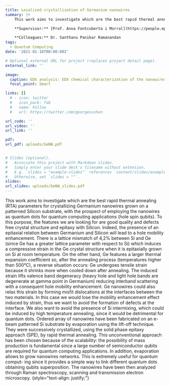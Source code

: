 ```yaml
---
title: Localized crystallization of Germanium nanowires
summary: |+ 
    This work aims to investigate which are the best rapid thermal annealing (RTA) parameters for crystallizing Germanium nanowires grown on a patterned Silicon substrate, with the prospect of employing the nanowires as quantum dots for quantum computing applications (hole spin qubits).

    **Supervisor:** [Prof. Anna Fontcuberta i Morral](https://people.epfl.ch/anna.fontcuberta-morral).

    **Colleagues:** Dr. Santhanu Panikar Ramanandan
tags:
  - Quantum Computing
date: '2021-01-18T00:00:00Z'

# Optional external URL for project (replaces project detail page).
external_link: ''

image:
  caption: EDX analysis: EDX chemical characterization of the nanowires-substrate interface.
  focal_point: Smart

links: []
  # - icon: twitter
  #   icon_pack: fab
  #   name: Follow
  #   url: https://twitter.com/georgecushen

url_code: ''
url_video: ''
url_link: ''

pdf: 
url_pdf: uploads/GeNW.pdf


# Slides (optional).
#   Associate this project with Markdown slides.
#   Simply enter your slide deck's filename without extension.
#   E.g. `slides = "example-slides"` references `content/slides/example-slides.md`.
#   Otherwise, set `slides = ""`.
slides:
url_slides: uploads/GeNW_slides.pdf
---
```


This work aims to investigate which are the best rapid thermal annealing (RTA) parameters for crystallizing Germanium nanowires grown on a patterned Silicon substrate, with the prospect of employing the nanowires as quantum dots for quantum computing applications (hole spin qubits). To this purpose, the features we are looking for are good quality and defects free crystal structure and epitaxy with Silicon. Indeed, the presence of an epitaxial relation between Germanium and Silicon will lead to a hole mobility enhancement. There is a lattice mismatch of 4,2% between Si and Ge (since Ge has a greater lattice parameter with respect to Si) which induces a compressive strain in the Ge crystal structure when it is epitaxially grown on Si at room temperature. On the other hand, Ge features a larger thermal expansion coefficient so, after the annealing process (temperatures higher than 500°C), a reverse situation occurs: Ge undergoes tensile strain because it shrinks more when cooled down after annealing. The induced strain lifts valence band degeneracy (heavy hole and light hole bands are degenerate at gamma point in Germanium) reducing interband scattering with a consequent hole mobility enhancement. Ge nanowires could also relax this strain by forming misfit dislocations at the interfaces between the two materials. In this case we would lose the mobility enhancement effect induced by strain, thus we want to avoid the formation of defects at the interface. We also want to avoid the presence of Si intermixing, which could be induced by high temperature annealing, since it would be detrimental for quantum dots. 
Ordered array of nanowires have been fabricated on an e-beam patterned Si substrate by evaporation using the lift-off technique. They were successively crystallized, using the solid phase epitaxy approach (SPE), by rapid thermal annealing. This unconventional approach has been chosen because of the scalability: the possibility of mass production is fundamental since a large number of semiconductor qubits are required for quantum computing applications. In addition, evaporation allows to grow nanowires networks. This is extremely useful for quantum comput- ing since it provides a simple way to link different quantum dots obtaining qubits
superposition. The nanowires have been then analyzed through Raman spectroscopy, scanning and transmission electron microscopy.
{style="text-align: justify;"}